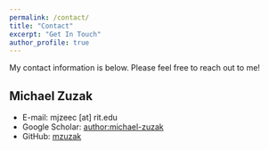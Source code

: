 ```yaml
---
permalink: /contact/
title: "Contact"
excerpt: "Get In Touch"
author_profile: true
---
```


My contact information is below. Please feel free to reach out to me!

Michael Zuzak
------

* E-mail: mjzeec [at] rit.edu
* Google Scholar: [author:michael-zuzak](https://scholar.google.com/citations?user=dESHYYcAAAAJ&hl=en)
* GitHub: [mzuzak](https://github.com/mzuzak)

<style>
figure {
    display: block;
}
</style>
